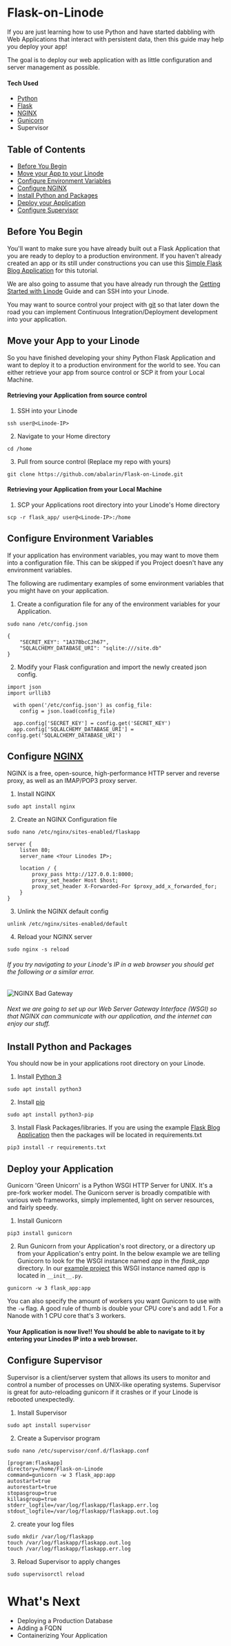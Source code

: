 # Flask-on-Linode
If you are just learning how to use Python and have started dabbling with Web Applications that interact with persistent data, then this guide may help you deploy your app!

The goal is to deploy our web application with as little configuration and server management as possible.

#### Tech Used
- [Python](https://www.python.org/)
- [Flask](https://flask.palletsprojects.com/en/1.0.x/)
- [NGINX](https://www.nginx.com/resources/wiki/)
- [Gunicorn](http://docs.gunicorn.org/en/stable/)
- Supervisor

## Table of Contents
- [Before You Begin](https://github.com/abalarin/Flask-on-Linode/blob/master/FlaskDeployment.md#before-you-begin)
- [Move your App to your Linode](https://github.com/abalarin/Flask-on-Linode/blob/master/FlaskDeployment.md#move-your-app-to-your-linode)
- [Configure Environment Variables](https://github.com/abalarin/Flask-on-Linode/blob/master/FlaskDeployment.md#configure-environment-variables)
- [Configure NGINX](https://github.com/abalarin/Flask-on-Linode/blob/master/FlaskDeployment.md#configure-nginx)
- [Install Python and Packages](https://github.com/abalarin/Flask-on-Linode/blob/master/FlaskDeployment.md#install-python-and-packages)
- [Deploy your Application](https://github.com/abalarin/Flask-on-Linode/blob/master/FlaskDeployment.md#deploy-your-application)
- [Configure Supervisor](https://github.com/abalarin/Flask-on-Linode/blob/master/FlaskDeployment.md#configure-supervisor)

## Before You Begin
You'll want to make sure you have already built out a Flask Application that you are ready to deploy to a production environment. If you haven't already created an app or its still under constructions you can use this [Simple Flask Blog Application](https://github.com/abalarin/Flask-on-Linode) for this tutorial.

We are also going to assume that you have already run through the [Getting Started with Linode](https://www.linode.com/docs/getting-started/) Guide and can SSH into your Linode.

You may want to source control your project with [git](https://github.com) so that later down the road you can implement Continuous Integration/Deployment development into your application.

## Move your App to your Linode
So you have finished developing your shiny Python Flask Application and want to deploy it to a production environment for the world to see. You can either retrieve your app from source control or SCP it from your Local Machine.

#### Retrieving your Application from source control
1. SSH into your Linode
```
ssh user@<Linode-IP>
```
2. Navigate to your Home directory
```
cd /home
```
3. Pull from source control (Replace my repo with yours)
```
git clone https://github.com/abalarin/Flask-on-Linode.git
```

#### Retrieving your Application from your Local Machine
1. SCP your Applications root directory into your Linode's Home directory
```
scp -r flask_app/ user@<Linode-IP>:/home
```


## Configure Environment Variables
If your application has environment variables, you may want to move them into a configuration file. This can be skipped if you Project doesn't have any environment variables.

The following are rudimentary examples of some environment variables that you might have on your application.
1. Create a configuration file for any of the environment variables for your Application.
```
sudo nano /etc/config.json
```
```
{
	"SECRET_KEY": "1A37BbcCJh67",
	"SQLALCHEMY_DATABASE_URI": "sqlite:///site.db"
}
```

2. Modify your Flask configuration and import the newly created json config.
```
import json
import urllib3

  with open('/etc/config.json') as config_file:
    config = json.load(config_file)

  app.config['SECRET_KEY'] = config.get('SECRET_KEY')
  app.config['SQLALCHEMY_DATABASE_URI'] = config.get('SQLALCHEMY_DATABASE_URI')
```

## Configure [NGINX](https://www.nginx.com/)
NGINX is a free, open-source, high-performance HTTP server and reverse proxy, as well as an IMAP/POP3 proxy server.
1. Install NGINX
```
sudo apt install nginx
```
2. Create an NGINX Configuration file
```
sudo nano /etc/nginx/sites-enabled/flaskapp
```
```
server {
	listen 80;
	server_name <Your Linodes IP>;

	location / {
		proxy_pass http://127.0.0.1:8000;
		proxy_set_header Host $host;
		proxy_set_header X-Forwarded-For $proxy_add_x_forwarded_for;
	}
}
```
3. Unlink the NGINX default config
```
unlink /etc/nginx/sites-enabled/default
```
4. Reload your NGINX server
```
sudo nginx -s reload
```

###### If you try navigating to your Linode's IP in a web browser you should get the following or a similar error.
![NGINX Bad Gateway](https://us-east-1.linodeobjects.com/linodestuff/badgateway.png)
###### Next we are going to set up our Web Server Gateway Interface (WSGI) so that NGINX can communicate with our application, and the internet can enjoy our stuff.

## Install Python and Packages
You should now be in your applications root directory on your Linode.
1. Install [Python 3](https://www.python.org/download/releases/3.0/)
```
sudo apt install python3
```
2. Install [pip](https://pip.pypa.io/en/stable/installing/)
```
sudo apt install python3-pip
```
3. Install Flask Packages/libraries. If you are using the example [Flask Blog Application](https://github.com/abalarin/Flask-on-Linode) then the packages will be located in requirements.txt
```
pip3 install -r requirements.txt
```

## Deploy your Application
Gunicorn 'Green Unicorn' is a Python WSGI HTTP Server for UNIX. It's a pre-fork worker model. The Gunicorn server is broadly compatible with various web frameworks, simply implemented, light on server resources, and fairly speedy.

1. Install Gunicorn
```
pip3 install gunicorn
```
2. Run Gunicorn from your Application's root directory, or a directory up from your Application's entry point. In the below example we are telling Gunicorn to look for the WSGI instance named _app_ in the _flask_app_ directory. In our [example project](https://github.com/abalarin/Flask-on-Linode) this WSGI instance named _app_ is located in `__init__.py`.
```
gunicorn -w 3 flask_app:app
```
You can also specify the amount of workers you want Gunicorn to use with the `-w` flag. A good rule of thumb is double your CPU core's and add 1. For a Nanode with 1 CPU core that's 3 workers.

#### Your Application is now live!! You should be able to navigate to it by entering your Linodes IP into a web browser.

## Configure Supervisor
Supervisor is a client/server system that allows its users to monitor and control a number of processes on UNIX-like operating systems. Supervisor is great for auto-reloading gunicorn if it crashes or if your Linode is rebooted unexpectedly.
1. Install Supervisor
```
sudo apt install supervisor
```
2. Create a Supervisor program
```
sudo nano /etc/supervisor/conf.d/flaskapp.conf
```
```
[program:flaskapp]
directory=/home/Flask-on-Linode
command=gunicorn -w 3 flask_app:app
autostart=true
autorestart=true
stopasgroup=true
killasgroup=true
stderr_logfile=/var/log/flaskapp/flaskapp.err.log
stdout_logfile=/var/log/flaskapp/flaskapp.out.log
```
2. create your log files
```
sudo mkdir /var/log/flaskapp
touch /var/log/flaskapp/flaskapp.out.log
touch /var/log/flaskapp/flaskapp.err.log
```

3. Reload Supervisor to apply changes
```
sudo supervisorctl reload
```

# What's Next
- Deploying a Production Database
- Adding a FQDN
- Containerizing Your Application

